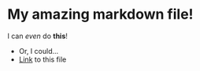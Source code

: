 # My amazing markdown file!

I can _even_ do **this**!

- Or, I could...
- [Link](page.md) to this file
